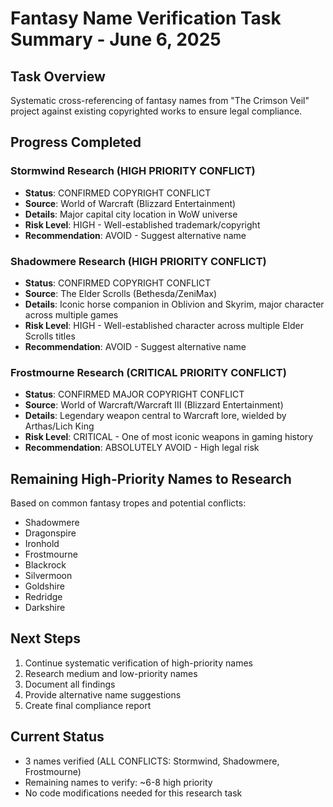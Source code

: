 # Fantasy Name Verification Task Summary - June 6, 2025

## Task Overview
Systematic cross-referencing of fantasy names from "The Crimson Veil" project against existing copyrighted works to ensure legal compliance.

## Progress Completed
### Stormwind Research (HIGH PRIORITY CONFLICT)
- **Status**: CONFIRMED COPYRIGHT CONFLICT
- **Source**: World of Warcraft (Blizzard Entertainment)
- **Details**: Major capital city location in WoW universe
- **Risk Level**: HIGH - Well-established trademark/copyright
- **Recommendation**: AVOID - Suggest alternative name

### Shadowmere Research (HIGH PRIORITY CONFLICT)
- **Status**: CONFIRMED COPYRIGHT CONFLICT
- **Source**: The Elder Scrolls (Bethesda/ZeniMax)
- **Details**: Iconic horse companion in Oblivion and Skyrim, major character across multiple games
- **Risk Level**: HIGH - Well-established character across multiple Elder Scrolls titles
- **Recommendation**: AVOID - Suggest alternative name

### Frostmourne Research (CRITICAL PRIORITY CONFLICT)
- **Status**: CONFIRMED MAJOR COPYRIGHT CONFLICT
- **Source**: World of Warcraft/Warcraft III (Blizzard Entertainment)
- **Details**: Legendary weapon central to Warcraft lore, wielded by Arthas/Lich King
- **Risk Level**: CRITICAL - One of most iconic weapons in gaming history
- **Recommendation**: ABSOLUTELY AVOID - High legal risk

## Remaining High-Priority Names to Research
Based on common fantasy tropes and potential conflicts:
- Shadowmere
- Dragonspire
- Ironhold
- Frostmourne
- Blackrock
- Silvermoon
- Goldshire
- Redridge
- Darkshire

## Next Steps
1. Continue systematic verification of high-priority names
2. Research medium and low-priority names
3. Document all findings
4. Provide alternative name suggestions
5. Create final compliance report

## Current Status
- 3 names verified (ALL CONFLICTS: Stormwind, Shadowmere, Frostmourne)
- Remaining names to verify: ~6-8 high priority
- No code modifications needed for this research task
